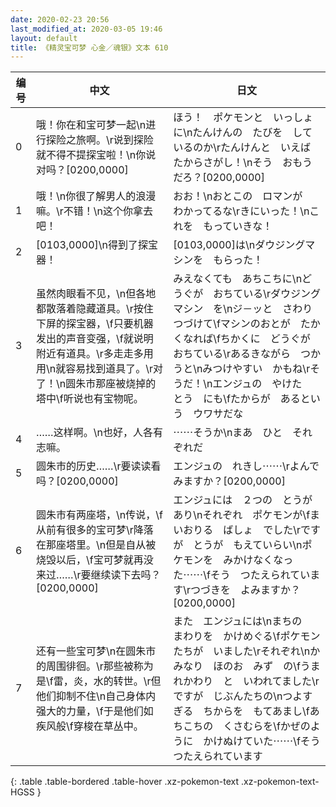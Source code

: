 ```yaml
---
date: 2020-02-23 20:56
last_modified_at: 2020-03-05 19:46
layout: default
title: 《精灵宝可梦 心金／魂银》文本 610
---
```

| 编号 | 中文 | 日文 |
| ---- | ---- | ---- |
| 0 | 哦！你在和宝可梦一起\n进行探险之旅啊。\r说到探险就不得不提探宝啦！\n你说对吗？[0200,0000] | ほう！　ポケモンと　いっしょに\nたんけんの　たびを　しているのか\rたんけんと　いえば　たからさがし！\nそう　おもうだろ？[0200,0000] |
| 1 | 哦！\n你很了解男人的浪漫嘛。\r不错！\n这个你拿去吧！ | おお！\nおとこの　ロマンが　わかってるな\rきにいった！\nこれを　もっていきな！ |
| 2 | [0103,0000]\n得到了探宝器！ | [0103,0000]は\nダウジングマシンを　もらった！ |
| 3 | 虽然肉眼看不见，\n但各地都散落着隐藏道具。\r按住下屏的探宝器，\f只要机器发出的声音变强，\f就说明附近有道具。\r多走走多用用\n就容易找到道具了。\r对了！\n圆朱市那座被烧掉的塔中\f听说也有宝物呢。 | みえなくても　あちこちに\nどうぐが　おちている\rダウジングマシン　を\nジ－ッと　さわりつづけて\fマシンのおとが　たかくなれば\fちかくに　どうぐが　おちている\rあるきながら　つかうと\nみつけやすい　かもね\rそうだ！\nエンジュの　やけた　とう　にも\fたからが　あるという　ウワサだな |
| 4 | ……这样啊。\n也好，人各有志嘛。 | ⋯⋯そうか\nまあ　ひと　それぞれだ |
| 5 | 圆朱市的历史……\r要读读看吗？[0200,0000] | エンジュの　れきし⋯⋯\rよんでみますか？[0200,0000] |
| 6 | 圆朱市有两座塔，\n传说，\f从前有很多的宝可梦\r降落在那座塔里。\n但是自从被烧毁以后，\f宝可梦就再没来过……\r要继续读下去吗？[0200,0000] | エンジュには　２つの　とうが　あり\nそれぞれ　ポケモンが\fまいおりる　ばしょ　でした\rですが　とうが　もえていらい\nポケモンを　みかけなくなった⋯⋯\fそう　つたえられています\rつづきを　よみますか？[0200,0000] |
| 7 | 还有一些宝可梦\n在圆朱市的周围徘徊。\r那些被称为是\f雷，炎，水的转世。\r但他们抑制不住\n自己身体内强大的力量，\f于是他们如疾风般\f穿梭在草丛中。 | また　エンジュには\nまちの　まわりを　かけめぐる\fポケモンたちが　いました\rそれぞれ\nかみなり　ほのお　みず　の\fうまれかわり　と　いわれてました\rですが　じぶんたちの\nつよすぎる　ちからを　もてあまし\fあちこちの　くさむらを\fかぜのように　かけぬけていた⋯⋯\fそう　つたえられています |
{: .table .table-bordered .table-hover .xz-pokemon-text .xz-pokemon-text-HGSS }